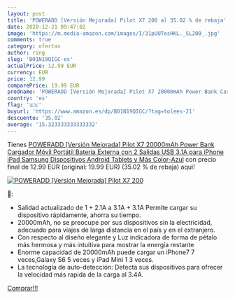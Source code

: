 ```yaml
---
layout: post
title: 'POWERADD [Versión Mejorada] Pilot X7 200 al 35.02 % de rebaja'
date: 2020-12-21 09:47:02
image: 'https://m.media-amazon.com/images/I/31pUUTosHKL._SL200_.jpg'
comments: true
category: ofertas
author: ring
slug: 'B01N19QIGC-es'
actualPrice: 12.99 EUR
currency: EUR
price: 12.99
comparePrice: 19.99 EUR
prodname: 'POWERADD [Versión Mejorada] Pilot X7 20000mAh Power Bank Cargador Móvil Portátil Batería Externa con 2 Salidas USB 3.1A para iPhone iPad Samsung Dispositivos Android Tablets y Más  Color-Azul'
country: 'es'
flag: '🇪🇸'
buyurl: 'https://www.amazon.es/dp/B01N19QIGC/?tag=tolees-21'
descuento: '35.02'
average: '15.323333333333332'
---
```


Tienes [POWERADD [Versión Mejorada] Pilot X7 20000mAh Power Bank Cargador Móvil Portátil Batería Externa con 2 Salidas USB 3.1A para iPhone iPad Samsung Dispositivos Android Tablets y Más  Color-Azul](https://www.amazon.es/dp/B01N19QIGC/?tag=tolees-21) con precio final de  12.99 EUR (original: 19.99 EUR) (35.02 %  de rebaja) aqui!

[![POWERADD [Versión Mejorada] Pilot X7 200](https://m.media-amazon.com/images/I/31pUUTosHKL._SL200_.jpg)](https://www.amazon.es/dp/B01N19QIGC/?tag=tolees-21)

🔎:

- Salidad actualizado de 1 + 2.1A a 3.1A + 3.1A Permite cargar su dispositivo rápidamente, ahorra su tiempo.
- 20000mAh, no se preocupe por sus dispositivos sin la electricidad, adecuado para viajes de larga distancia en el país y en el extranjero.
- Con respecto al diseño elegante y Luz indicadora de forma de pétalo más hermosa y más intuitiva para mostrar la energía restante
- Enorme capacidad de 20000mAh puede cargar un iPhone7 7 veces,Galaxy S6 5 veces y iPad Mini 1 3 veces.
- La tecnología de auto-detección: Detecta sus dispositivos para ofrecer la velocidad más rapida de la carga al 3.4A.

[Comprar!!!](https://www.amazon.es/dp/B01N19QIGC/?tag=tolees-21)
